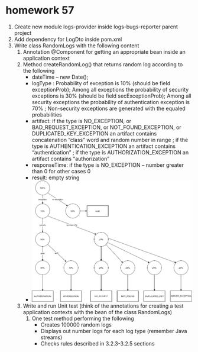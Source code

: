 # homework 57

1. Create new module logs-provider inside logs-bugs-reporter parent project
1. Add dependency for LogDto inside pom.xml
1. Write class RandomLogs with the following content
   1. Annotation @Component for getting an appropriate bean inside an application context
   1. Method createRandomLog() that returns random log according to the following
      - dateTime – new Date();
      - logType : Probability of exception is 10% (should be field exceptionProb); Among all exceptions the probability of security exceptions is 30% (should be field secExceptionProb); Among all security exceptions the probability of authentication exception is 70% ; Non-security exceptions are generated with the equaled probabilities
      - artifact: if the type is NO_EXCEPTION, or BAD_REQUEST_EXCEPTION, or NOT_FOUND_EXCEPTION, or DUPLICATED_KEY_EXCEPTION an artifact contains concatenation “class” word and random number in range ; if the type is AUTHENTICATION_EXCEPTION an artifact contains “authentication” ; if the type is AUTHORIZATION_EXCEPTION an artifact contains “authorization”
      - responseTime: if the type is NO_EXCEPTION – number greater than 0 for other cases 0
      - result: empty string
      - ![image](https://github.com/alexshtilman/logs-bugs-reporter/blob/master/picture.png?raw=true)
   1. Write and run Unit test (think of the annotations for creating a test application contexts with the bean of the class RandomLogs)
      1. One test method performing the following
         - Creates 100000 random logs
         - Displays out number logs for each log type (remember Java streams)
         - Checks rules described in 3.2.3-3.2.5 sections
